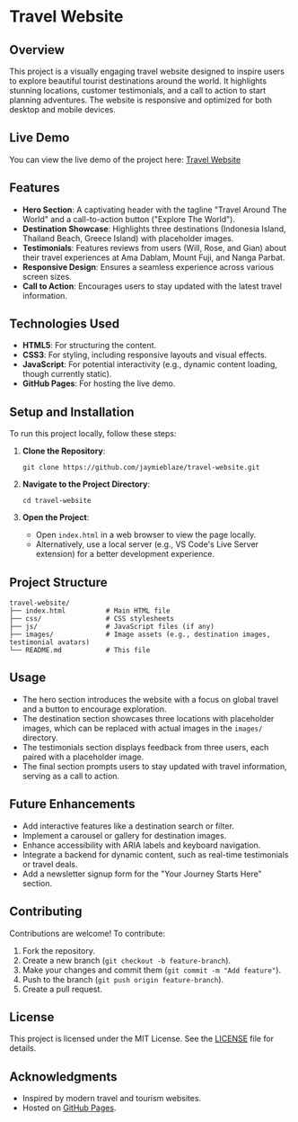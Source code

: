 # Travel Website

## Overview
This project is a visually engaging travel website designed to inspire users to explore beautiful tourist destinations around the world. It highlights stunning locations, customer testimonials, and a call to action to start planning adventures. The website is responsive and optimized for both desktop and mobile devices.

## Live Demo
You can view the live demo of the project here: [Travel Website](https://jaymieblaze.github.io/travel-website/)

## Features
- **Hero Section**: A captivating header with the tagline "Travel Around The World" and a call-to-action button ("Explore The World").
- **Destination Showcase**: Highlights three destinations (Indonesia Island, Thailand Beach, Greece Island) with placeholder images.
- **Testimonials**: Features reviews from users (Will, Rose, and Gian) about their travel experiences at Ama Dablam, Mount Fuji, and Nanga Parbat.
- **Responsive Design**: Ensures a seamless experience across various screen sizes.
- **Call to Action**: Encourages users to stay updated with the latest travel information.

## Technologies Used
- **HTML5**: For structuring the content.
- **CSS3**: For styling, including responsive layouts and visual effects.
- **JavaScript**: For potential interactivity (e.g., dynamic content loading, though currently static).
- **GitHub Pages**: For hosting the live demo.

## Setup and Installation
To run this project locally, follow these steps:

1. **Clone the Repository**:
   ```
   git clone https://github.com/jaymieblaze/travel-website.git
   ```

2. **Navigate to the Project Directory**:
   ```
   cd travel-website
   ```

3. **Open the Project**:
   - Open `index.html` in a web browser to view the page locally.
   - Alternatively, use a local server (e.g., VS Code's Live Server extension) for a better development experience.

## Project Structure
```
travel-website/
├── index.html          # Main HTML file
├── css/                # CSS stylesheets
├── js/                 # JavaScript files (if any)
├── images/             # Image assets (e.g., destination images, testimonial avatars)
└── README.md           # This file
```

## Usage
- The hero section introduces the website with a focus on global travel and a button to encourage exploration.
- The destination section showcases three locations with placeholder images, which can be replaced with actual images in the `images/` directory.
- The testimonials section displays feedback from three users, each paired with a placeholder image.
- The final section prompts users to stay updated with travel information, serving as a call to action.

## Future Enhancements
- Add interactive features like a destination search or filter.
- Implement a carousel or gallery for destination images.
- Enhance accessibility with ARIA labels and keyboard navigation.
- Integrate a backend for dynamic content, such as real-time testimonials or travel deals.
- Add a newsletter signup form for the "Your Journey Starts Here" section.

## Contributing
Contributions are welcome! To contribute:
1. Fork the repository.
2. Create a new branch (`git checkout -b feature-branch`).
3. Make your changes and commit them (`git commit -m "Add feature"`).
4. Push to the branch (`git push origin feature-branch`).
5. Create a pull request.

## License
This project is licensed under the MIT License. See the [LICENSE](LICENSE) file for details.

## Acknowledgments
- Inspired by modern travel and tourism websites.
- Hosted on [GitHub Pages](https://pages.github.com/).